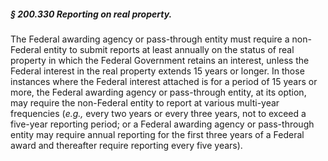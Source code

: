 ##### § 200.330 Reporting on real property. #####

The Federal awarding agency or pass-through entity must require a non-Federal entity to submit reports at least annually on the status of real property in which the Federal Government retains an interest, unless the Federal interest in the real property extends 15 years or longer. In those instances where the Federal interest attached is for a period of 15 years or more, the Federal awarding agency or pass-through entity, at its option, may require the non-Federal entity to report at various multi-year frequencies (*e.g.,* every two years or every three years, not to exceed a five-year reporting period; or a Federal awarding agency or pass-through entity may require annual reporting for the first three years of a Federal award and thereafter require reporting every five years).